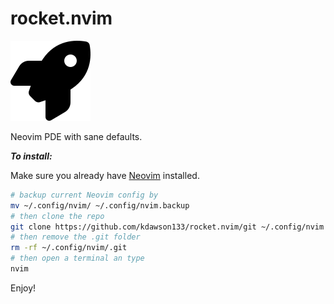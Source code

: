 # rocket.nvim

![rocket vim](rocket.png)

Neovim PDE with sane defaults.

**_To install:_**

Make sure you already have [Neovim](https://neovim.io) installed.

```bash
# backup current Neovim config by
mv ~/.config/nvim/ ~/.config/nvim.backup
# then clone the repo
git clone https://github.com/kdawson133/rocket.nvim/git ~/.config/nvim
# then remove the .git folder
rm -rf ~/.config/nvim/.git
# then open a terminal an type
nvim
```

Enjoy!
